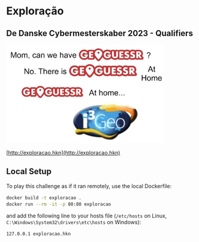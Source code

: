 # Exploração

## De Danske Cybermesterskaber 2023 - Qualifiers

![Budget GeoGuessr](geo.jpg)

[http://exploracao.hkn](http://exploracao.hkn)

## Local Setup

To play this challenge as if it ran remotely, use the local Dockerfile:

```bash
docker build -t exploracao .
docker run --rm -it -p 80:80 exploracao
```

and add the following line to your hosts file (`/etc/hosts` on Linux, `C:\Windows\System32\drivers\etc\hosts` on Windows):

```
127.0.0.1 exploracao.hkn
```
